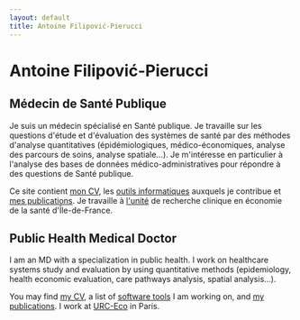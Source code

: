 ```yaml
---
layout: default
title: Antoine Filipović-Pierucci
---
```


# Antoine Filipović-Pierucci

## Médecin de Santé Publique

Je suis un médecin spécialisé en Santé publique. Je travaille sur les questions d'étude et d'évaluation des systèmes de santé par des méthodes d'analyse quantitatives (épidémiologiques, médico-économiques, analyse des parcours de soins, analyse spatiale...).
Je m'intéresse en particulier à l'analyse des bases de données médico-administratives pour répondre à des questions de Santé publique.

Ce site contient [mon CV](/fr/cv), les [outils informatiques](/fr/tools) auxquels je contribue et [mes publications](/fr/papers). Je travaille à [l'unité](http://www.urc-eco.fr) de recherche clinique en économie de la santé d'Île-de-France.

## Public Health Medical Doctor

I am an MD with a specialization in public health. I work on healthcare systems study and evaluation by using quantitative methods (epidemiology, health economic evaluation, care pathways analysis, spatial analysis...).

You may find [my CV](/en/cv), a list of [software tools](/en/tools) I am working on, and [my publications](/en/papers). I work at [URC-Eco]((http://www.urc-eco.fr)) in Paris.
